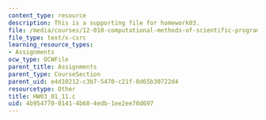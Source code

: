 ```yaml
---
content_type: resource
description: This is a supporting file for homework03.
file: /media/courses/12-010-computational-methods-of-scientific-programming-fall-2011/4b95477001414b684edb1ee2ee78d697_HW03_01_11.c
file_type: text/x-csrc
learning_resource_types:
- Assignments
ocw_type: OCWFile
parent_title: Assignments
parent_type: CourseSection
parent_uid: e4d10212-c3b7-5470-c21f-8d65b30722d4
resourcetype: Other
title: HW03_01_11.c
uid: 4b954770-0141-4b68-4edb-1ee2ee78d697
---
```

